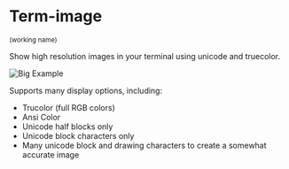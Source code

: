 # Term-image

<small>(working name)</small>

Show high resolution images in your terminal using unicode and truecolor.

![Big Example](https://i.imgur.com/hOMUaj2.png)

Supports many display options, including:

* Trucolor (full RGB colors)
* Ansi Color
* Unicode half blocks only
* Unicode block characters only
* Many unicode block and drawing characters to create a somewhat accurate image